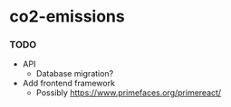 # co2-emissions
### TODO
- API
    - Database migration?
- Add frontend framework
    - Possibly https://www.primefaces.org/primereact/